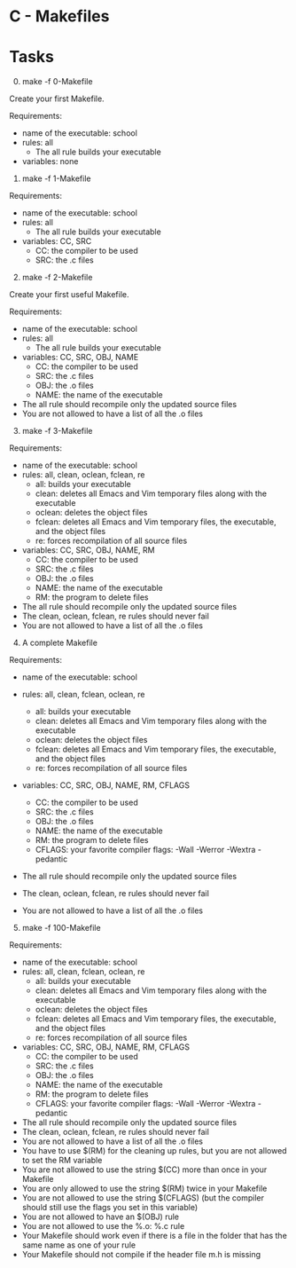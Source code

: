 # 

# C - Makefiles

# Tasks

0. make -f 0-Makefile

Create your first Makefile.

Requirements:

* name of the executable: school
* rules: all
	* The all rule builds your executable
* variables: none

1. make -f 1-Makefile

Requirements:

* name of the executable: school
* rules: all
	* The all rule builds your executable
* variables: CC, SRC
	* CC: the compiler to be used
	* SRC: the .c files

2. make -f 2-Makefile

Create your first useful Makefile.

Requirements:

* name of the executable: school
* rules: all
	* The all rule builds your executable
* variables: CC, SRC, OBJ, NAME
	* CC: the compiler to be used
	* SRC: the .c files
	* OBJ: the .o files
	* NAME: the name of the executable
* The all rule should recompile only the updated source files
* You are not allowed to have a list of all the .o files

3. make -f 3-Makefile

Requirements:

* name of the executable: school
* rules: all, clean, oclean, fclean, re
	* all: builds your executable
	* clean: deletes all Emacs and Vim temporary files along with the executable
	* oclean: deletes the object files
	* fclean: deletes all Emacs and Vim temporary files, the executable, and the object files
	* re: forces recompilation of all source files
* variables: CC, SRC, OBJ, NAME, RM
	* CC: the compiler to be used
	* SRC: the .c files
	* OBJ: the .o files
	* NAME: the name of the executable
	* RM: the program to delete files
* The all rule should recompile only the updated source files
* The clean, oclean, fclean, re rules should never fail
* You are not allowed to have a list of all the .o files

4. A complete Makefile

Requirements:

* name of the executable: school
* rules: all, clean, fclean, oclean, re
	* all: builds your executable
	* clean: deletes all Emacs and Vim temporary files along with the executable
	* oclean: deletes the object files
	* fclean: deletes all Emacs and Vim temporary files, the executable, and the object files
	* re: forces recompilation of all source files
* variables: CC, SRC, OBJ, NAME, RM, CFLAGS
	* CC: the compiler to be used
	* SRC: the .c files
	* OBJ: the .o files
	* NAME: the name of the executable
	* RM: the program to delete files
	* CFLAGS: your favorite compiler flags: -Wall -Werror -Wextra -pedantic
* The all rule should recompile only the updated source files
* The clean, oclean, fclean, re rules should never fail

* You are not allowed to have a list of all the .o files

5. make -f 100-Makefile

Requirements:

* name of the executable: school
* rules: all, clean, fclean, oclean, re
	* all: builds your executable
	* clean: deletes all Emacs and Vim temporary files along with the executable
	* oclean: deletes the object files
	* fclean: deletes all Emacs and Vim temporary files, the executable, and the object files
	* re: forces recompilation of all source files
* variables: CC, SRC, OBJ, NAME, RM, CFLAGS
	* CC: the compiler to be used
	* SRC: the .c files
	* OBJ: the .o files
	* NAME: the name of the executable
	* RM: the program to delete files
	* CFLAGS: your favorite compiler flags: -Wall -Werror -Wextra -pedantic
* The all rule should recompile only the updated source files
* The clean, oclean, fclean, re rules should never fail
* You are not allowed to have a list of all the .o files
* You have to use $(RM) for the cleaning up rules, but you are not allowed to set the RM variable
* You are not allowed to use the string $(CC) more than once in your Makefile
* You are only allowed to use the string $(RM) twice in your Makefile
* You are not allowed to use the string $(CFLAGS) (but the compiler should still use the flags you set in this variable)
* You are not allowed to have an $(OBJ) rule
* You are not allowed to use the %.o: %.c rule
* Your Makefile should work even if there is a file in the folder that has the same name as one of your rule
* Your Makefile should not compile if the header file m.h is missing
